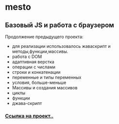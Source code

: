 # mesto
## Базовый JS и работа с браузером
Продолжение предыдущего проекта:
- для реализации использовалось жаваскрипт и методы,функции,массивы.
- работа с DOM
- адаптивная верстка
 - операции с числами
 - строки и конкатенации
 - переменные и типы переменных
 - условия, больше-меньше
 - Массивы и создания массивов
 - циклы
 - функции
 - джава-скрипт


### **[Ссылка на проект..](https://ulan89.github.io/mesto/index.html)**


